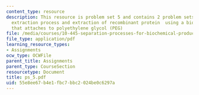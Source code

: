 ```yaml
---
content_type: resource
description: This resource is problem set 5 and contains 2 problem sets on countercurrent
  extraction process and extraction of recombinant protein  using a biospecific ligand
  that attaches to polyethylene glycol (PEG)
file: /media/courses/10-445-separation-processes-for-biochemical-products-summer-2005/55e8ee67b4e1fbc7bbc2024be0c6297a_ps_5.pdf
file_type: application/pdf
learning_resource_types:
- Assignments
ocw_type: OCWFile
parent_title: Assignments
parent_type: CourseSection
resourcetype: Document
title: ps_5.pdf
uid: 55e8ee67-b4e1-fbc7-bbc2-024be0c6297a
---
```

